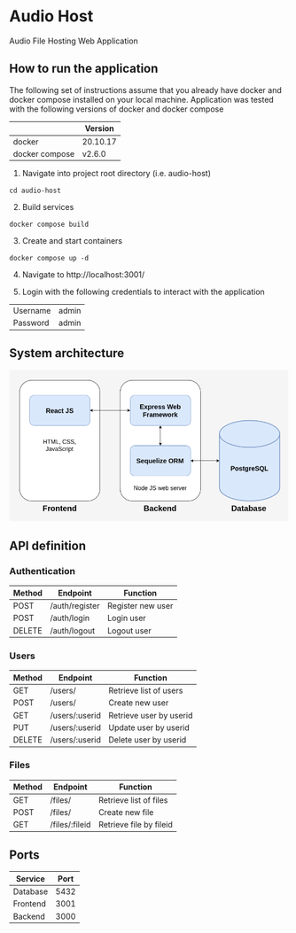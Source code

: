 # Audio Host
Audio File Hosting Web Application

## How to run the application

The following set of instructions assume that you already have docker and docker compose installed on your local machine. Application was tested with the following versions of docker and docker compose

|                | Version  | 
| -------------- | -------- |
| docker         | 20.10.17 |
| docker compose | v2.6.0   |

1. Navigate into project root directory (i.e. audio-host)
```
cd audio-host
```

2. Build services
```
docker compose build
```

3. Create and start containers
```
docker compose up -d
```

4. Navigate to http://localhost:3001/

5. Login with the following credentials to interact with the application

|               |       |
| ------------- | ----- |
| Username      | admin |
| Password      | admin |

## System architecture

![](/assets/system_architecture.png)

## API definition

### Authentication

| Method | Endpoint        | Function          |
| -------|---------------- | ----------------- |
| POST   | /auth/register  | Register new user |
| POST   | /auth/login     | Login user        |
| DELETE | /auth/logout    | Logout user       |

### Users

| Method | Endpoint        | Function               |
| -------|---------------- | ---------------------- |
| GET    | /users/         | Retrieve list of users |
| POST   | /users/         | Create new user        |
| GET    | /users/:userid  | Retrieve user by userid|
| PUT    | /users/:userid  | Update user by userid  |
| DELETE | /users/:userid  | Delete user by userid  |

### Files

| Method | Endpoint        | Function               |
| -------|---------------- | ---------------------- |
| GET    | /files/         | Retrieve list of files |
| POST   | /files/         | Create new file        |
| GET    | /files/:fileid  | Retrieve file by fileid|

## Ports

| Service       | Port  |
| ------------- | ----- |
| Database      | 5432  |
| Frontend      | 3001  |
| Backend       | 3000  |
